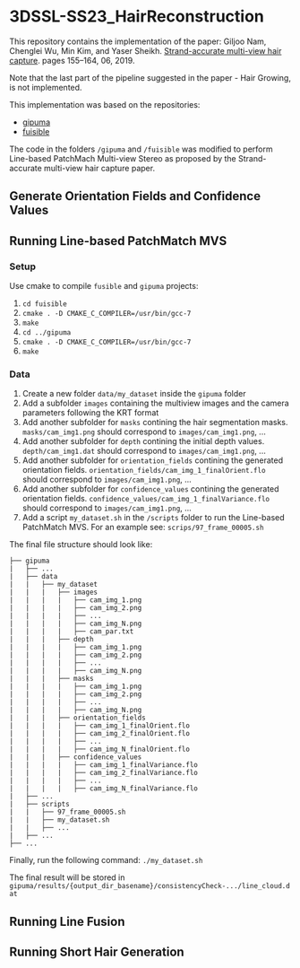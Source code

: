 # 3DSSL-SS23_HairReconstruction

This repository contains the implementation of the paper: Giljoo Nam, Chenglei Wu, Min Kim, and Yaser Sheikh.
[Strand-accurate multi-view hair capture](https://openaccess.thecvf.com/content_CVPR_2019/papers/Nam_Strand-Accurate_Multi-View_Hair_Capture_CVPR_2019_paper.pdf). pages 155–164, 06, 2019.

Note that the last part of the pipeline suggested in the paper - Hair Growing, is not implemented.

This implementation was based on the repositories:
- [gipuma](https://github.com/kysucix/gipuma)
- [fuisible](https://github.com/kysucix/fusibile)

The code in the folders `/gipuma` and `/fuisible` was modified to perform Line-based PatchMach Multi-view Stereo as proposed by the Strand-accurate multi-view hair capture paper.

## Generate Orientation Fields and Confidence Values
## Running Line-based PatchMatch MVS

### Setup
Use cmake to compile `fusible` and `gipuma` projects:

1. ```cd fuisible```
2. `cmake . -D CMAKE_C_COMPILER=/usr/bin/gcc-7`
3. `make`
4. `cd ../gipuma`
5. `cmake . -D CMAKE_C_COMPILER=/usr/bin/gcc-7`
6. `make`

### Data
1. Create a new folder `data/my_dataset` inside the `gipuma` folder
2. Add a subfolder `images` containing the multiview images and the camera parameters following the KRT format
3. Add another subfolder for `masks` contining the hair segmentation masks. `masks/cam_img1.png` should correspond to `images/cam_img1.png`, ...
4. Add another subfolder for `depth` contining the initial depth values. `depth/cam_img1.dat` should correspond to `images/cam_img1.png`, ...
5. Add another subfolder for `orientation_fields` contining the generated orientation fields. `orientation_fields/cam_img_1_finalOrient.flo` should correspond to `images/cam_img1.png`, ...
6. Add another subfolder for `confidence_values` contining the generated orientation fields. `confidence_values/cam_img_1_finalVariance.flo` should correspond to `images/cam_img1.png`, ...
7. Add a script `my_dataset.sh` in the `/scripts` folder to run the Line-based PatchMatch MVS. For an example see: `scrips/97_frame_00005.sh`


The final file structure should look like:
```
├── gipuma
|   ├── ...
|   ├── data
|   |   ├── my_dataset
|   |   |   ├── images
|   |   |   |   ├── cam_img_1.png
|   |   |   |   ├── cam_img_2.png
|   |   |   |   ├── ...
|   |   |   |   ├── cam_img_N.png
|   |   |   |   ├── cam_par.txt
|   |   |   ├── depth
|   |   |   |   ├── cam_img_1.png
|   |   |   |   ├── cam_img_2.png
|   |   |   |   ├── ...
|   |   |   |   ├── cam_img_N.png
|   |   |   ├── masks
|   |   |   |   ├── cam_img_1.png
|   |   |   |   ├── cam_img_2.png
|   |   |   |   ├── ...
|   |   |   |   ├── cam_img_N.png
|   |   |   ├── orientation_fields
|   |   |   |   ├── cam_img_1_finalOrient.flo
|   |   |   |   ├── cam_img_2_finalOrient.flo
|   |   |   |   ├── ...
|   |   |   |   ├── cam_img_N_finalOrient.flo
|   |   |   ├── confidence_values
|   |   |   |   ├── cam_img_1_finalVariance.flo
|   |   |   |   ├── cam_img_2_finalVariance.flo
|   |   |   |   ├── ...
|   |   |   |   ├── cam_img_N_finalVariance.flo
|   ├── ...
|   ├── scripts
|   |   ├── 97_frame_00005.sh
|   |   ├── my_dataset.sh
|   |   ├── ...
|   ├── ...
├── ...
```

Finally, run the following command:
`./my_dataset.sh`

The final result will be stored in `gipuma/results/{output_dir_basename}/consistencyCheck-.../line_cloud.dat`

## Running Line Fusion
## Running Short Hair Generation
